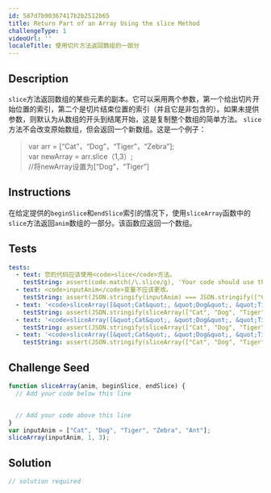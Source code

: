 ```yaml
---
id: 587d7b90367417b2b2512b65
title: Return Part of an Array Using the slice Method
challengeType: 1
videoUrl: ''
localeTitle: 使用切片方法返回数组的一部分
---
```


## Description
<section id="description"> <code>slice</code>方法返回数组的某些元素的副本。它可以采用两个参数，第一个给出切片开始位置的索引，第二个是切片结束位置的索引（并且它是非包含的）。如果未提供参数，则默认为从数组的开头到结尾开始，这是复制整个数组的简单方法。 <code>slice</code>方法不会改变原始数组，但会返回一个新数组。这是一个例子： <blockquote> var arr = [“Cat”，“Dog”，“Tiger”，“Zebra”]; <br> var newArray = arr.slice（1,3）; <br> //将newArray设置为[“Dog”，“Tiger”] </blockquote></section>

## Instructions
<section id="instructions">在给定提供的<code>beginSlice</code>和<code>endSlice</code>索引的情况下，使用<code>sliceArray</code>函数中的<code>slice</code>方法返回<code>anim</code>数组的一部分。该函数应返回一个数组。 </section>

## Tests
<section id='tests'>

```yml
tests:
  - text: 您的代码应该使用<code>slice</code>方法。
    testString: assert(code.match(/\.slice/g), 'Your code should use the <code>slice</code> method.');
  - text: <code>inputAnim</code>变量不应该更改。
    testString: assert(JSON.stringify(inputAnim) === JSON.stringify(["Cat", "Dog", "Tiger", "Zebra", "Ant"]), 'The <code>inputAnim</code> variable should not change.');
  - text: '<code>sliceArray([&quot;Cat&quot;, &quot;Dog&quot;, &quot;Tiger&quot;, &quot;Zebra&quot;, &quot;Ant&quot;], 1, 3)</code>应该返回<code>[&quot;Dog&quot;, &quot;Tiger&quot;]</code> 。'
    testString: assert(JSON.stringify(sliceArray(["Cat", "Dog", "Tiger", "Zebra", "Ant"], 1, 3)) === JSON.stringify(["Dog", "Tiger"]), '<code>sliceArray(["Cat", "Dog", "Tiger", "Zebra", "Ant"], 1, 3)</code> should return <code>["Dog", "Tiger"]</code>.');
  - text: '<code>sliceArray([&quot;Cat&quot;, &quot;Dog&quot;, &quot;Tiger&quot;, &quot;Zebra&quot;, &quot;Ant&quot;], 0, 1)</code>应返回<code>[&quot;Cat&quot;]</code> 。'
    testString: assert(JSON.stringify(sliceArray(["Cat", "Dog", "Tiger", "Zebra", "Ant"], 0, 1)) === JSON.stringify(["Cat"]), '<code>sliceArray(["Cat", "Dog", "Tiger", "Zebra", "Ant"], 0, 1)</code> should return <code>["Cat"]</code>.');
  - text: '<code>sliceArray([&quot;Cat&quot;, &quot;Dog&quot;, &quot;Tiger&quot;, &quot;Zebra&quot;, &quot;Ant&quot;], 1, 4)</code>应返回<code>[&quot;Dog&quot;, &quot;Tiger&quot;, &quot;Zebra&quot;]</code> 。'
    testString: assert(JSON.stringify(sliceArray(["Cat", "Dog", "Tiger", "Zebra", "Ant"], 1, 4)) === JSON.stringify(["Dog", "Tiger", "Zebra"]), '<code>sliceArray(["Cat", "Dog", "Tiger", "Zebra", "Ant"], 1, 4)</code> should return <code>["Dog", "Tiger", "Zebra"]</code>.');

```

</section>

## Challenge Seed
<section id='challengeSeed'>

<div id='js-seed'>

```js
function sliceArray(anim, beginSlice, endSlice) {
  // Add your code below this line


  // Add your code above this line
}
var inputAnim = ["Cat", "Dog", "Tiger", "Zebra", "Ant"];
sliceArray(inputAnim, 1, 3);

```

</div>



</section>

## Solution
<section id='solution'>

```js
// solution required
```
</section>
